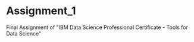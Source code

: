 # Assignment_1
Final Assignment of "IBM Data Science Professional Certificate - Tools for Data Science"
